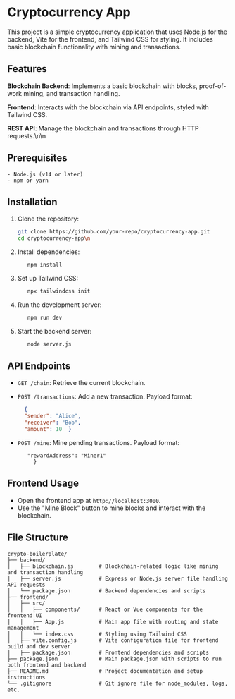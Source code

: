 # Cryptocurrency App

This project is a simple cryptocurrency application that uses Node.js for the backend, Vite for the frontend, and Tailwind CSS for styling. It includes basic blockchain functionality with mining and transactions.

## Features
**Blockchain Backend**: Implements a basic blockchain with blocks, proof-of-work mining, and transaction handling.

**Frontend**: Interacts with the blockchain via API endpoints, styled with Tailwind CSS.

**REST API**: Manage the blockchain and transactions through HTTP requests.\n\n

## Prerequisites
    - Node.js (v14 or later)
    - npm or yarn

## Installation
   1. Clone the repository:
      ```sh
      git clone https://github.com/your-repo/cryptocurrency-app.git
      cd cryptocurrency-app\n   
      ```
   2. Install dependencies:
      ```sh
         npm install
      ```
   3. Set up Tailwind CSS:
      ```sh
         npx tailwindcss init
      ```
   4. Run the development server:
      ```sh
         npm run dev
      ```
   5. Start the backend server:
      ```sh
         node server.js
      ```

## API Endpoints
- `GET /chain`: Retrieve the current blockchain.
- `POST /transactions`: Add a new transaction. Payload format:
  ```json
    {
    "sender": "Alice",
    "receiver": "Bob",
    "amount": 10  }  
   ```

- `POST /mine`: Mine pending transactions. Payload format:  
  ```json\n  {
     "rewardAddress": "Miner1"
       }
  ```
  
## Frontend Usage
- Open the frontend app at `http://localhost:3000`.
- Use the "Mine Block" button to mine blocks and interact with the blockchain.
  
## File Structure
```
crypto-boilerplate/
├── backend/
│   ├── blockchain.js        # Blockchain-related logic like mining and transaction handling
│   ├── server.js            # Express or Node.js server file handling API requests
│   └── package.json         # Backend dependencies and scripts
├── frontend/
│   ├── src/
│   │   ├── components/      # React or Vue components for the frontend UI
│   │   ├── App.js           # Main app file with routing and state management
│   │   └── index.css        # Styling using Tailwind CSS
│   ├── vite.config.js       # Vite configuration file for frontend build and dev server
│   ├── package.json         # Frontend dependencies and scripts
├── package.json             # Main package.json with scripts to run both frontend and backend
├── README.md                # Project documentation and setup instructions
└── .gitignore               # Git ignore file for node_modules, logs, etc.

```